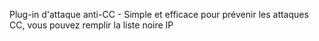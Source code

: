 Plug-in d'attaque anti-CC - Simple et efficace pour prévenir les attaques CC, vous pouvez remplir la liste noire IP

